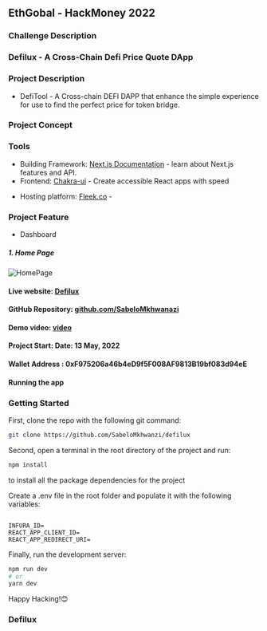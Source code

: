 ## EthGobal - HackMoney 2022

### Challenge Description

####

<!-- [link to hackathon](https://gitcoin.co/issue/ipfs-and-filecoin/hackathons-bounties/6/100028834) -->

### Defilux - A Cross-Chain Defi Price Quote DApp

### Project Description

- DefiTool - A Cross-chain DEFI DAPP that enhance the simple experience for use to find the perfect price for token bridge.

### Project Concept

### Tools

- Building Framework: [Next.js Documentation](https://nextjs.org/docs) - learn about Next.js features and API.
- Frontend: [Chakra-ui](https://chakra-ui.com/) - Create accessible React apps with speed
<!-- - Blockchain: [Polygon Test]() - .
- Wallet connection: [Wagmi](https://wagmi-xyz.vercel.app/) - is a React Hooks library for Ethereum, built on ethers.js. -->
- Hosting platform: [Fleek.co]() -

### Project Feature

- Dashboard

##### 1. Home Page

![HomePage]()

#### Live website: [Defilux]()

#### GitHub Repository: [github.com/SabeloMkhwanazi](https://github.com/SabeloMkhwanzi/defilux)

#### Demo video: [video]()

#### Project Start: Date: 13 May, 2022

#### Wallet Address : 0xF975206a46b4eD9f5F008AF9813B19bf083d94eE

#### Running the app

### Getting Started

First, clone the repo with the following git command:

```bash
git clone https://github.com/SabeloMkhwanzi/defilux
```

Second, open a terminal in the root directory of the project and run:

```bash
npm install
```

to install all the package dependencies for the project

Create a .env file in the root folder and populate it with the following variables:

```

INFURA_ID=
REACT_APP_CLIENT_ID=
REACT_APP_REDIRECT_URI=

```

Finally, run the development server:

```bash
npm run dev
# or
yarn dev
```

Happy Hacking!😊

### Defilux 
